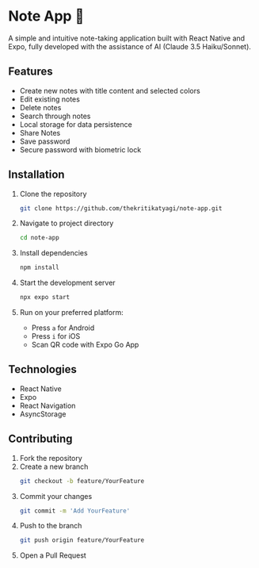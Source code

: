 # Note App 📝

A simple and intuitive note-taking application built with React Native and Expo, fully developed with the assistance of AI (Claude 3.5 Haiku/Sonnet).

## Features
* Create new notes with title content and selected colors 
* Edit existing notes
* Delete notes
* Search through notes
* Local storage for data persistence
* Share Notes
* Save password
* Secure password with biometric lock

## Installation

1. Clone the repository
   ```bash
   git clone https://github.com/thekritikatyagi/note-app.git
   ```

2. Navigate to project directory
   ```bash
   cd note-app
   ``` 

3. Install dependencies
   ```bash
   npm install
   ```

4. Start the development server
   ```bash
   npx expo start
   ```

5. Run on your preferred platform:
   - Press `a` for Android
   - Press `i` for iOS
   - Scan QR code with Expo Go App 
   
## Technologies

- React Native
- Expo
- React Navigation
- AsyncStorage

## Contributing
1. Fork the repository
2. Create a new branch
   ```bash
   git checkout -b feature/YourFeature
   ```
3. Commit your changes
   ```bash
   git commit -m 'Add YourFeature'
   ```
4. Push to the branch
   ```bash
   git push origin feature/YourFeature
   ```
5. Open a Pull Request

